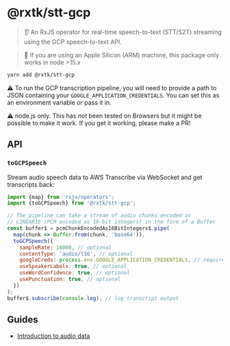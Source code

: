 # @rxtk/stt-gcp
> 👂 An RxJS operator for real-time speech-to-text (STT/S2T) streaming using the GCP speech-to-text API.

> 🍎 If you are using an Apple Silicon (ARM) machine, this package only works in node >15.x


```bash
yarn add @rxtk/stt-gcp
```

⚠️  To run the GCP transcription pipeline, you will need to provide a path to JSON containing your `GOOGLE_APPLICATION_CREDENTIALS`. You can set this as an environment variable or pass it in.

⚠️  node.js only. This has not been tested on Browsers but it might be possible to make it work.  If you get it working, please make a PR!

## API

### `toGCPSpeech`
Stream audio speech data to AWS Transcribe via WebSocket and get transcripts back:
```js
import {map} from 'rxjs/operators';
import {toGCPSpeech} from '@rxtk/stt-gcp';

// The pipeline can take a stream of audio chunks encoded as 
// LINEAR16 (PCM encoded as 16-bit integers) in the form of a Buffer
const buffer$ = pcmChunkEncodedAs16BitIntegers$.pipe(
  map(chunk => Buffer.from(chunk, 'base64')),
  toGCPSpeech({
    sampleRate: 16000, // optional
    contentType: 'audio/l16', // optional
    googleCreds: process.env.GOOGLE_APPLICATION_CREDENTIALS, // required
    useSpeakerLabels: true, // optional
    useWordConfidence: true, // optional
    usePunctuation: true, // optional
  })
);
buffer$.subscribe(console.log); // log transcript output
```

## Guides
- [Introduction to audio data](https://developer.mozilla.org/en-US/docs/Web/Media/Formats/Audio_concepts)
